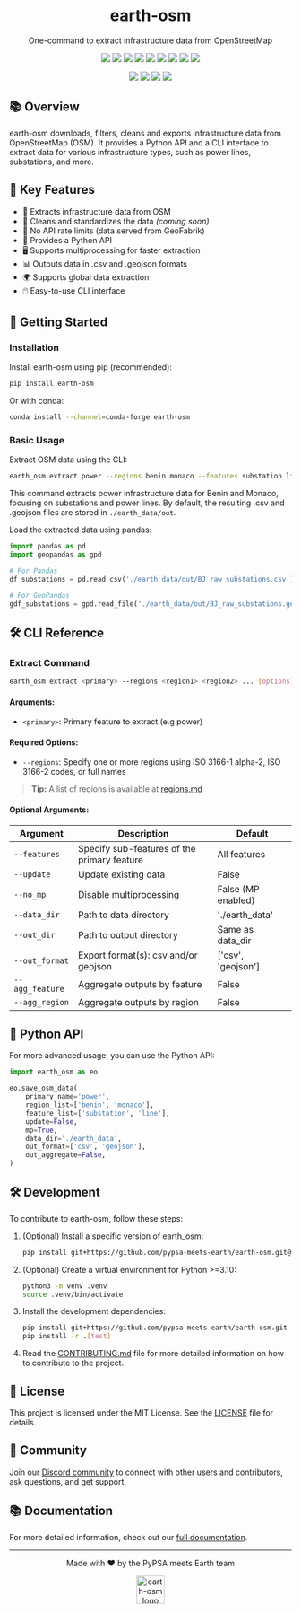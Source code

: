<div align="center" markdown=1>

# earth-osm
One-command to extract infrastructure data from OpenStreetMap

[![][badge-pypi-monthly-downloads]][pypi-url]
[![][badge-codecov]][codecov-url]
[![][badge-ci]][gh-repo-url]
[![][badge-docs]][docs-url]
[![][badge-pypi]][pypi-url]
[![][badge-conda]][conda-url]
[![][badge-release]][gh-release-url]
[![][badge-license]][license]
[![][badge-discord]][discord-url]

[![][badge-gh-stars]][gh-stars-url]
[![][badge-gh-forks]][gh-forks-url]
[![][badge-gh-issues]][gh-issues-url]
[![][badge-gh-pulls]][gh-pulls-url]

</div>

## 📚 Overview

earth-osm downloads, filters, cleans and exports infrastructure data from OpenStreetMap (OSM). It provides a Python API and a CLI interface to extract data for various infrastructure types, such as power lines, substations, and more.

## 🌟 Key Features

- 🔌 Extracts infrastructure data from OSM
- 🧹 Cleans and standardizes the data *(coming soon)*
- 🚀 No API rate limits (data served from GeoFabrik)
- 🐍 Provides a Python API
- 🖥️ Supports multiprocessing for faster extraction
- 📊 Outputs data in .csv and .geojson formats
- 🌍 Supports global data extraction
- 🖱️ Easy-to-use CLI interface

## 🚀 Getting Started

### Installation

Install earth-osm using pip (recommended):

```bash
pip install earth-osm
```

Or with conda:

```bash
conda install --channel=conda-forge earth-osm
```

### Basic Usage

Extract OSM data using the CLI:

```bash
earth_osm extract power --regions benin monaco --features substation line
```

This command extracts power infrastructure data for Benin and Monaco, focusing on substations and power lines. By default, the resulting .csv and .geojson files are stored in `./earth_data/out`.

Load the extracted data using pandas:

```python
import pandas as pd
import geopandas as gpd

# For Pandas
df_substations = pd.read_csv('./earth_data/out/BJ_raw_substations.csv')

# For GeoPandas
gdf_substations = gpd.read_file('./earth_data/out/BJ_raw_substations.geojson')
```

## 🛠️ CLI Reference

### Extract Command

```bash
earth_osm extract <primary> --regions <region1> <region2> ... [options]
```

#### Arguments:

- `<primary>`: Primary feature to extract (e.g power)

#### Required Options:

- `--regions`: Specify one or more regions using ISO 3166-1 alpha-2, ISO 3166-2 codes, or full names

> **Tip:** A list of regions is available at [regions.md](docs/generated-docs/regions_table.md)


#### Optional Arguments:

| Argument | Description | Default |
|----------|-------------|---------|
| `--features` | Specify sub-features of the primary feature | All features |
| `--update` | Update existing data | False |
| `--no_mp` | Disable multiprocessing | False (MP enabled) |
| `--data_dir` | Path to data directory | './earth_data' |
| `--out_dir` | Path to output directory | Same as data_dir |
| `--out_format` | Export format(s): csv and/or geojson | ['csv', 'geojson'] |
| `--agg_feature` | Aggregate outputs by feature | False |
| `--agg_region` | Aggregate outputs by region | False |

## 🐍 Python API

For more advanced usage, you can use the Python API:

```python
import earth_osm as eo

eo.save_osm_data(
    primary_name='power',
    region_list=['benin', 'monaco'],
    feature_list=['substation', 'line'],
    update=False,
    mp=True,
    data_dir='./earth_data',
    out_format=['csv', 'geojson'],
    out_aggregate=False,
)
```

## 🛠️ Development

To contribute to earth-osm, follow these steps:

1. (Optional) Install a specific version of earth_osm:
   ```bash
   pip install git+https://github.com/pypsa-meets-earth/earth-osm.git@<required-commit-hash>
   ```

2. (Optional) Create a virtual environment for Python >=3.10:
   ```bash
   python3 -m venv .venv
   source .venv/bin/activate
   ```

3. Install the development dependencies:
   ```bash
   pip install git+https://github.com/pypsa-meets-earth/earth-osm.git
   pip install -r .[test]
   ```

4. Read the [CONTRIBUTING.md](CONTRIBUTING.md) file for more detailed information on how to contribute to the project.

## 📄 License

This project is licensed under the MIT License. See the [LICENSE](LICENSE) file for details.

## 🤝 Community

Join our [Discord community](https://discord.gg/AnuJBk23FU) to connect with other users and contributors, ask questions, and get support.

## 📚 Documentation

For more detailed information, check out our [full documentation](https://pypsa-meets-earth.github.io/earth-osm/).

---

<p align="center">
Made with ❤️ by the PyPSA meets Earth team
</p>

<p align="center"> 
<a href="https://pypsa-meets-earth.github.io/earth-osm/">
    <img src="https://github.com/pypsa-meets-earth/pypsa-meets-earth.github.io/raw/main/assets/img/logo.png" height="50" alt="earth-osm logo">
</a>
</p>


<!-- LINK GROUP -->

[contributing]: CONTRIBUTING.md
[license]: LICENSE
[docs-url]: https://pypsa-meets-earth.github.io/earth-osm/
[discord-url]: https://discord.gg/AnuJBk23FU
[pypi-url]: https://pypi.org/project/earth-osm/
[conda-url]: https://anaconda.org/conda-forge/earth-osm
[codecov-url]: https://codecov.io/gh/pypsa-meets-earth/earth-osm
[gh-repo-url]: https://github.com/pypsa-meets-earth/earth-osm
[gh-release-url]: https://github.com/pypsa-meets-earth/earth-osm/releases
[gh-stars-url]: https://github.com/pypsa-meets-earth/earth-osm/stargazers
[gh-forks-url]: https://github.com/pypsa-meets-earth/earth-osm/network/members
[gh-issues-url]: https://github.com/pypsa-meets-earth/earth-osm/issues
[gh-pulls-url]: https://github.com/pypsa-meets-earth/earth-osm/pulls

<!-- Primary badges -->
[badge-pypi-monthly-downloads]: https://img.shields.io/pypi/dm/earth-osm?style=flat&labelColor=black&logoColor=white&logo=pypi
[badge-codecov]: https://img.shields.io/codecov/c/github/pypsa-meets-earth/earth-osm?style=flat&labelColor=black&logoColor=white&logo=codecov
[badge-ci]: https://img.shields.io/github/actions/workflow/status/pypsa-meets-earth/earth-osm/main.yml?style=flat&labelColor=black&logoColor=white&logo=github
[badge-docs]: https://img.shields.io/github/actions/workflow/status/pypsa-meets-earth/earth-osm/docs-ci.yml?style=flat&labelColor=black&logoColor=white&logo=github

[badge-pypi]: https://img.shields.io/pypi/v/earth-osm.svg?style=flat&labelColor=black&logoColor=white&logo=pypi
[badge-conda]: https://img.shields.io/conda/vn/conda-forge/earth-osm.svg?style=flat&labelColor=black&logoColor=white&logo=conda-forge

[badge-discord]: https://img.shields.io/discord/911692131440148490?style=flat&labelColor=black&logoColor=white&logo=discord&color=blue
[badge-license]: https://img.shields.io/badge/License-MIT-blue.svg?style=flat&labelColor=black
[badge-release]: https://img.shields.io/github/v/release/pypsa-meets-earth/earth-osm?style=flat&labelColor=black&logoColor=white&logo=github



<!-- Secondary badges -->
[badge-gh-stars]: https://img.shields.io/github/stars/pypsa-meets-earth/earth-osm?style=for-the-badge&labelColor=black&logoColor=white&color=yellow
[badge-gh-forks]: https://img.shields.io/github/forks/pypsa-meets-earth/earth-osm?style=for-the-badge&labelColor=black&logoColor=white&color=grey
[badge-gh-issues]: https://img.shields.io/github/issues/pypsa-meets-earth/earth-osm?style=for-the-badge&labelColor=black&logoColor=white&color=red
[badge-gh-pulls]: https://img.shields.io/github/issues-pr/pypsa-meets-earth/earth-osm?style=for-the-badge&labelColor=black&logoColor=white&color=green